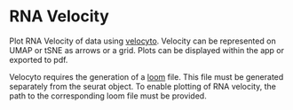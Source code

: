 # RNA Velocity

Plot RNA Velocity of data using [velocyto](https://velocyto.org/). Velocity can be represented on UMAP or tSNE as arrows or a grid. Plots can be displayed within the app or exported to pdf. 

Velocyto requires the generation of a [loom](https://velocyto.org/velocyto.py/tutorial/cli.html#about-the-output-loom-file) file. This file must be generated separately from the seurat object. To enable plotting of RNA velocity, the path to the corresponding loom file must be provided.
